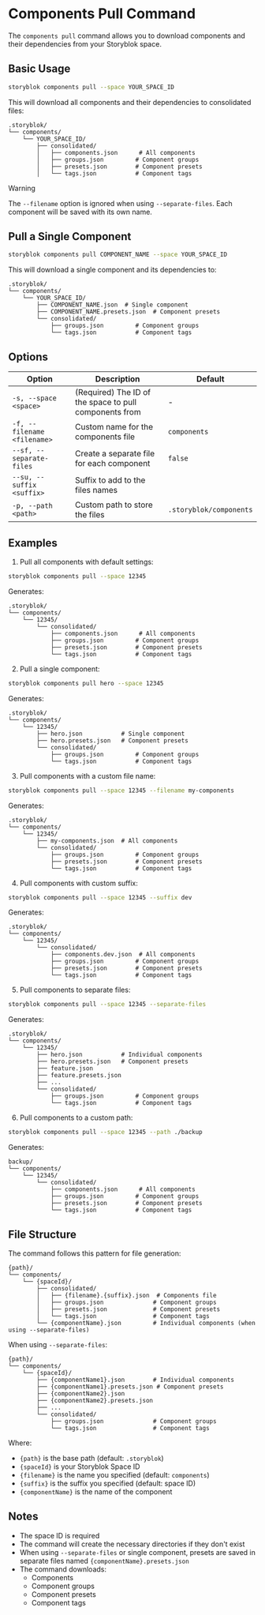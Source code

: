 # Components Pull Command

The `components pull` command allows you to download components and their dependencies from your Storyblok space.

## Basic Usage

```bash
storyblok components pull --space YOUR_SPACE_ID
```

This will download all components and their dependencies to consolidated files:
```
.storyblok/
└── components/
    └── YOUR_SPACE_ID/
        ├── consolidated/
        │   ├── components.json      # All components
        │   ├── groups.json         # Component groups
        │   ├── presets.json        # Component presets
        │   └── tags.json           # Component tags
```

> [!WARNING]
> The `--filename` option is ignored when using `--separate-files`. Each component will be saved with its own name.

## Pull a Single Component

```bash
storyblok components pull COMPONENT_NAME --space YOUR_SPACE_ID
```

This will download a single component and its dependencies to:
```
.storyblok/
└── components/
    └── YOUR_SPACE_ID/
        ├── COMPONENT_NAME.json  # Single component
        ├── COMPONENT_NAME.presets.json  # Component presets
        └── consolidated/
            ├── groups.json         # Component groups
            └── tags.json           # Component tags
```

## Options

| Option | Description | Default |
|--------|-------------|---------|
| `-s, --space <space>` | (Required) The ID of the space to pull components from | - |
| `-f, --filename <filename>` | Custom name for the components file | `components` |
| `--sf, --separate-files` | Create a separate file for each component | `false` |
| `--su, --suffix <suffix>` | Suffix to add to the files names  | |
| `-p, --path <path>` | Custom path to store the files | `.storyblok/components` |

## Examples

1. Pull all components with default settings:
```bash
storyblok components pull --space 12345
```
Generates:
```
.storyblok/
└── components/
    └── 12345/
        └── consolidated/
            ├── components.json      # All components
            ├── groups.json         # Component groups
            ├── presets.json        # Component presets
            └── tags.json           # Component tags
```

2. Pull a single component:
```bash
storyblok components pull hero --space 12345
```
Generates:
```
.storyblok/
└── components/
    └── 12345/
        ├── hero.json           # Single component
        ├── hero.presets.json   # Component presets
        └── consolidated/
            ├── groups.json         # Component groups
            └── tags.json           # Component tags
```

3. Pull components with a custom file name:
```bash
storyblok components pull --space 12345 --filename my-components
```
Generates:
```
.storyblok/
└── components/
    └── 12345/
        ├── my-components.json  # All components
        └── consolidated/
            ├── groups.json         # Component groups
            ├── presets.json        # Component presets
            └── tags.json           # Component tags
```

4. Pull components with custom suffix:
```bash
storyblok components pull --space 12345 --suffix dev
```
Generates:
```
.storyblok/
└── components/
    └── 12345/
        └── consolidated/
            ├── components.dev.json  # All components
            ├── groups.json         # Component groups
            ├── presets.json        # Component presets
            └── tags.json           # Component tags
```

5. Pull components to separate files:
```bash
storyblok components pull --space 12345 --separate-files
```
Generates:
```
.storyblok/
└── components/
    └── 12345/
        ├── hero.json           # Individual components
        ├── hero.presets.json   # Component presets
        ├── feature.json
        ├── feature.presets.json
        ├── ...
        └── consolidated/
            ├── groups.json         # Component groups
            └── tags.json           # Component tags
```

6. Pull components to a custom path:
```bash
storyblok components pull --space 12345 --path ./backup
```
Generates:
```
backup/
└── components/
    └── 12345/
        └── consolidated/
            ├── components.json      # All components
            ├── groups.json         # Component groups
            ├── presets.json        # Component presets
            └── tags.json           # Component tags
```

## File Structure

The command follows this pattern for file generation:
```
{path}/
└── components/
    └── {spaceId}/
        ├── consolidated/
        │   ├── {filename}.{suffix}.json  # Components file
        │   ├── groups.json              # Component groups
        │   ├── presets.json             # Component presets
        │   └── tags.json                # Component tags
        └── {componentName}.json         # Individual components (when using --separate-files)
```

When using `--separate-files`:
```
{path}/
└── components/
    └── {spaceId}/
        ├── {componentName1}.json        # Individual components
        ├── {componentName1}.presets.json # Component presets
        ├── {componentName2}.json
        ├── {componentName2}.presets.json
        ├── ...
        └── consolidated/
            ├── groups.json              # Component groups
            └── tags.json                # Component tags
```

Where:
- `{path}` is the base path (default: `.storyblok`)
- `{spaceId}` is your Storyblok Space ID
- `{filename}` is the name you specified (default: `components`)
- `{suffix}` is the suffix you specified (default: space ID)
- `{componentName}` is the name of the component

## Notes

- The space ID is required
- The command will create the necessary directories if they don't exist
- When using `--separate-files` or single component, presets are saved in separate files named `{componentName}.presets.json`
- The command downloads:
  - Components
  - Component groups
  - Component presets
  - Component tags
